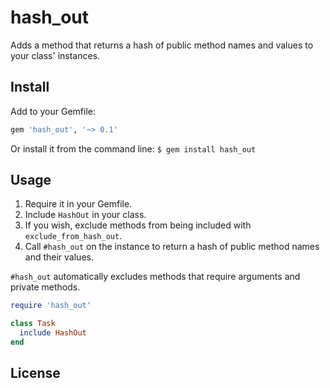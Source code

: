 # hash_out
Adds a method that returns a hash of public method names and values to your class' instances.

## Install
Add to your Gemfile:
```ruby
gem 'hash_out', '~> 0.1'
```

Or install it from the command line:
`$ gem install hash_out`

## Usage
1. Require it in your Gemfile.
2. Include `HashOut` in your class.
3. If you wish, exclude methods from being included with `exclude_from_hash_out`.
4. Call `#hash_out` on the instance to return a hash of public method names and their values.

`#hash_out` automatically excludes methods that require arguments and private methods.

```ruby
require 'hash_out'

class Task
  include HashOut
end
```

## License
